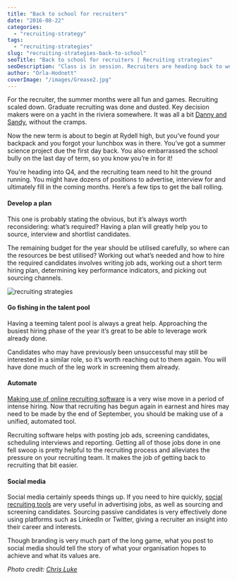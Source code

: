 ```yaml
---
title: "Back to school for recruiters"
date: "2016-08-22"
categories:
  - "recruiting-strategy"
tags:
  - "recruiting-strategies"
slug: "recruiting-strategies-back-to-school"
seoTitle: "Back to school for recruiters | Recruiting strategies"
seoDescription: "Class is in session. Recruiters are heading back to work. From online recruiting software to recruiting strategies, here are a few lessons for the new term."
author: "Orla-Hodnett"
coverImage: "/images/Grease2.jpg"
---
```


For the recruiter, the summer months were all fun and games. Recruiting scaled down. Graduate recruiting was done and dusted. Key decision makers were on a yacht in the riviera somewhere. It was all a bit [Danny and Sandy](https://www.youtube.com/watch?v=7oKPYe53h78), without the cramps.

Now the new term is about to begin at Rydell high, but you’ve found your backpack and you forgot your lunchbox was in there. You’ve got a summer science project due the first day back. You also embarrassed the school bully on the last day of term, so you know you’re in for it!

You're heading into Q4, and the recruiting team need to hit the ground running. You might have dozens of positions to advertise, interview for and ultimately fill in the coming months. Here’s a few tips to get the ball rolling.

#### Develop a plan

This one is probably stating the obvious, but it’s always worth reconsidering: what’s required? Having a plan will greatly help you to source, interview and shortlist candidates.

The remaining budget for the year should be utilised carefully, so where can the resources be best utilised? Working out what’s needed and how to hire the required candidates involves writing job ads, working out a short term hiring plan, determining key performance indicators, and picking out sourcing channels.

![recruiting strategies](/images/grease.jpg)

#### Go fishing in the talent pool

Having a teeming talent pool is always a great help. Approaching the busiest hiring phase of the year it’s great to be able to leverage work already done.

Candidates who may have previously been unsuccessful may still be interested in a similar role, so it’s worth reaching out to them again. You will have done much of the leg work in screening them already.

#### Automate

[Making use of online recruiting software](http://hirehive.io/blog/recruiting-software-small-businesses/) is a very wise move in a period of intense hiring. Now that recruiting has begun again in earnest and hires may need to be made by the end of September, you should be making use of a unified, automated tool.

Recruiting software helps with posting job ads, screening candidates, scheduling interviews and reporting. Getting all of those jobs done in one fell swoop is pretty helpful to the recruiting process and alleviates the pressure on your recruiting team. It makes the job of getting back to recruiting that bit easier.

#### Social media

Social media certainly speeds things up. If you need to hire quickly, [social recruiting tools](http://hirehive.io/blog/social-recruiting-tools/) are very useful in advertising jobs, as well as sourcing and screening candidates. Sourcing passive candidates is very effectively done using platforms such as LinkedIn or Twitter, giving a recruiter an insight into their career and interests.

Though branding is very much part of the long game, what you post to social media should tell the story of what your organisation hopes to achieve and what its values are.

_Photo credit: [Chris Luke](https://www.flickr.com/photos/chrisallen8888/albums/with/72157626370493159)_
